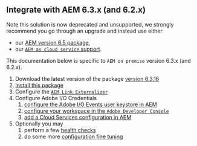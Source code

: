 
## Integrate with AEM 6.3.x (and 6.2.x)


Note this solution is now deprecated and unsupported, we strongly recommend you go through an upgrade and instead use either
* our [AEM version 6.5 package](aem_on_premise_install_6.5.md),
* our [`AEM as cloud service` support](aem_skyline_install.md).

This documentation below is specific to `AEM on premise` version 6.3.x (and 6.2.x).

1. Download the latest version of the package [version 6.3.16](https://github.com/adobeio/adobeio-documentation/files/2649329/aem-event-proxy-6.3.16.zip) 
2. [Install this package](aem_on_premise_package_install.md)
3. Configure the [`AEM Link Externalizer`](aem_on_premise_link_externalizer.md)
4. Configure Adobe I/O Credentials
   1. [configure the Adobe I/O Events user keystore in AEM](aem_keystore_setup.md) 
   2. [configure your workspace in the `Adobe Developer Console`](aem_console_setup.md)
   3. [add a Cloud Services configuration in AEM](aem_cloud_service_config_6.3.md)
5. Optionally you may 
   1. perform a few [health checks](aem_healthcheck_6_4.md)  
   2. do some more [configuration fine tuning](aem_advanced_configurations.md) 
       

 